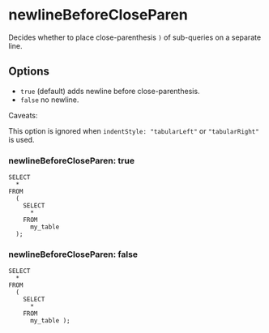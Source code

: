 # newlineBeforeCloseParen

Decides whether to place close-parenthesis `)` of sub-queries on a separate line.

## Options

- `true` (default) adds newline before close-parenthesis.
- `false` no newline.

Caveats:

This option is ignored when `indentStyle: "tabularLeft"` or `"tabularRight"` is used.

### newlineBeforeCloseParen: true

```
SELECT
  *
FROM
  (
    SELECT
      *
    FROM
      my_table
  );
```

### newlineBeforeCloseParen: false

```
SELECT
  *
FROM
  (
    SELECT
      *
    FROM
      my_table );
```
